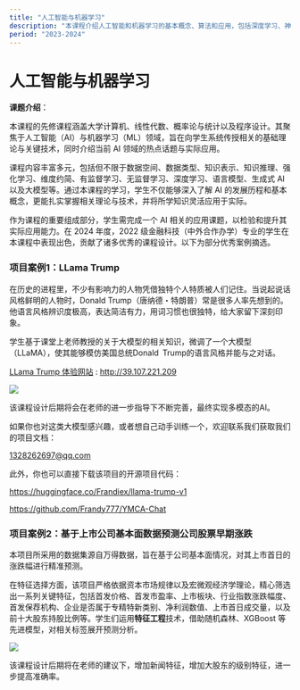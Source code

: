 ```yaml
---
title: "人工智能与机器学习"
description: "本课程介绍人工智能和机器学习的基本概念、算法和应用，包括深度学习、神经网络等现代技术。"
period: "2023-2024"
---
```


# 人工智能与机器学习

**课题介绍**：

本课程的先修课程涵盖大学计算机、线性代数、概率论与统计以及程序设计。其聚焦于人工智能（AI）与机器学习（ML）领域，旨在向学生系统传授相关的基础理论与关键技术，同时介绍当前 AI 领域的热点话题与实际应用。

课程内容丰富多元，包括但不限于数据空间、数据类型、知识表示、知识推理、强化学习、维度约简、有监督学习、无监督学习、深度学习、语言模型、生成式 AI 以及大模型等。通过本课程的学习，学生不仅能够深入了解 AI 的发展历程和基本概念，更能扎实掌握相关理论与技术，并将所学知识灵活应用于实际。

作为课程的重要组成部分，学生需完成一个 AI 相关的应用课题，以检验和提升其实际应用能力。在 2024 年度，2022 级金融科技（中外合作办学）专业的学生在本课程中表现出色，贡献了诸多优秀的课程设计。以下为部分优秀案例摘选。

### **项目案例1：LLama Trump**

在历史的进程里，不少有影响力的人物凭借独特个人特质被人们记住。当说起说话风格鲜明的人物时，Donald Trump（唐纳德・特朗普）常是很多人率先想到的。他语言风格辨识度极高，表达简洁有力，用词习惯也很独特，给大家留下深刻印象。

学生基于课堂上老师教授的关于大模型的相关知识，微调了一个大模型（LLaMA），使其能够模仿美国总统Donald Trump的语言风格并能与之对话。 

<u>LLama Trump 体验网站</u> : http://39.107.221.209

<img src="/images/course/course1_1.png" />


该课程设计后期将会在老师的进一步指导下不断完善，最终实现多模态的AI。

如果你也对这类大模型感兴趣，或者想自己动手训练一个，欢迎联系我们获取我们的项目文档：

1328262697@qq.com

此外，你也可以直接下载该项目的开源项目代码：

https://huggingface.co/Frandiex/llama-trump-v1

https://github.com/Frandy777/YMCA-Chat



### 项目案例2：基于上市公司基本面数据预测公司股票早期涨跌

本项目所采用的数据集源自万得数据，旨在基于公司基本面情况，对其上市首日的涨跌幅进行精准预测。

在特征选择方面，该项目严格依据资本市场规律以及宏微观经济学理论，精心筛选出一系列关键特征，包括首发价格、首发市盈率、上市板块、行业指数涨跌幅度、首发保荐机构、企业是否属于专精特新类别、净利润数值、上市首日成交量，以及前十大股东持股比例等。学生们运用**特征工程**技术，借助随机森林、XGBoost 等先进模型，对相关标签展开预测分析。


<img src="/images/course/course1_2.png" />


该课程设计后期将在老师的建议下，增加新闻特征，增加大股东的级别特征，进一步提高准确率。

